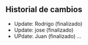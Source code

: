 ## Historial de cambios

- Update: Rodrigo (finalizado)
- Update: jose (finalizado)
- UPdate: Juan (finalizado)
...
